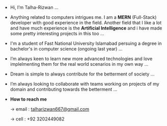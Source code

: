 - Hi, I’m Talha-Rizwan ...
- Anything related to computers intrigues me. I am a **MERN** (Full-Stack) developer with good experience in the field.
  Another field that I like a lot and have much experience is the **Artificial Intelligence** and i have made some pretty interesting projects in this            too ...
- I'm a student of Fast National University Islamabad persuing a degree in bachelor's in computer science (ongoing last year) ...
- I’m always keen to learn new more advanced technologies and love implelmenting them for the real world scenarios in my own way ...
- Dream is simple to always contribute for the betterment of society ...
- I’m always looking to collaborate with teams working on projects of my domain and contributing towards the betterment ...

- **How to reach me**

  -> email : talharizwan667@gmail.com
  
  -> cell  : +92 3202449082


